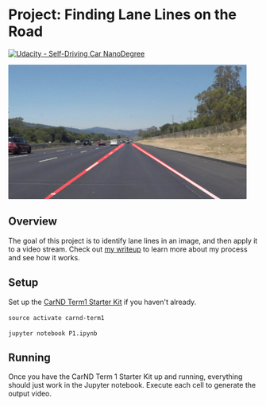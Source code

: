 # Project: Finding Lane Lines on the Road
[![Udacity - Self-Driving Car NanoDegree](https://s3.amazonaws.com/udacity-sdc/github/shield-carnd.svg)](http://www.udacity.com/drive)

<img src="examples/laneLines_thirdPass.jpg" width="480" alt="Combined Image" />

Overview
---
The goal of this project is to identify lane lines in an image, and then apply it to a video stream. Check out [my writeup](writeup.md) to learn more about my process and see how it works.

Setup
---

Set up the [CarND Term1 Starter Kit](https://classroom.udacity.com/nanodegrees/nd013/parts/fbf77062-5703-404e-b60c-95b78b2f3f9e/modules/83ec35ee-1e02-48a5-bdb7-d244bd47c2dc/lessons/8c82408b-a217-4d09-b81d-1bda4c6380ef/concepts/4f1870e0-3849-43e4-b670-12e6f2d4b7a7) if you haven't already.

`source activate carnd-term1`

`jupyter notebook P1.ipynb`

Running
---
Once you have the CarND Term 1 Starter Kit up and running, everything should just work in the Jupyter notebook. Execute each cell to generate the output video.
